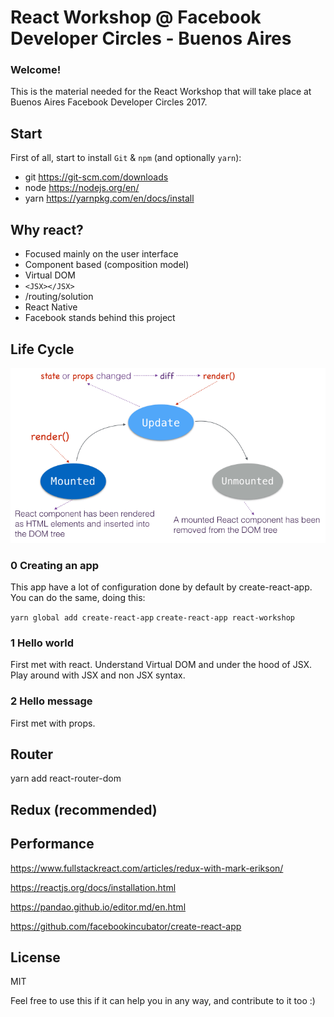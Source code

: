 # React Workshop @ Facebook Developer Circles - Buenos Aires

### Welcome!

This is the material needed for the React Workshop that will take place at Buenos Aires Facebook Developer Circles 2017.

## Start

First of all, start to install `Git` & `npm` (and optionally `yarn`):

- git https://git-scm.com/downloads
- node https://nodejs.org/en/
- yarn https://yarnpkg.com/en/docs/install

## Why react?

- Focused mainly on the user interface
- Component based (composition model)
- Virtual DOM
- ```<JSX></JSX>```
- /routing/solution
- React Native
- Facebook stands behind this project 

## Life Cycle

![](https://raw.githubusercontent.com/Alfafc/react-workshop/master/public/reactjs_component_lifecycle_status.png)


### 0 Creating an app

This app have a lot of configuration done by default by create-react-app.
You can do the same, doing this:

`yarn global add create-react-app`
`create-react-app react-workshop`


### 1 Hello world

First met with react.
Understand Virtual DOM and under the hood of JSX.
Play around with JSX and non JSX syntax.

### 2 Hello message

First met with props.

## Router

yarn add react-router-dom

## Redux (recommended)

## Performance

https://www.fullstackreact.com/articles/redux-with-mark-erikson/

https://reactjs.org/docs/installation.html

https://pandao.github.io/editor.md/en.html

https://github.com/facebookincubator/create-react-app

## License

MIT 

Feel free to use this if it can help you in any way, and contribute to it too :) 
